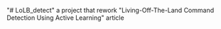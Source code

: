 "# LoLB_detect" 
a project that rework "Living-Off-The-Land Command Detection Using Active Learning" article 
 
